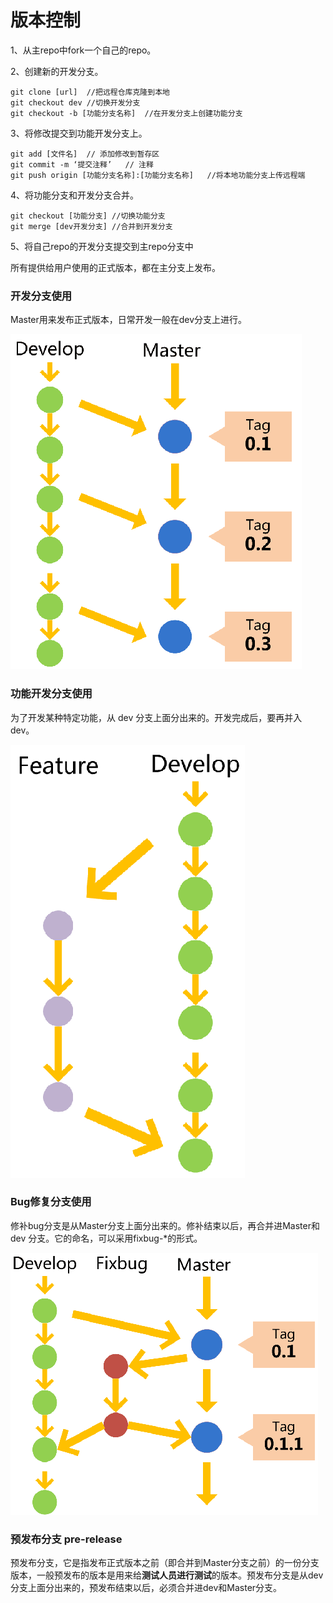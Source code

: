 # 版本控制

1、从主repo中fork一个自己的repo。

2、创建新的开发分支。
```
git clone [url]  //把远程仓库克隆到本地
git checkout dev //切换开发分支
git checkout -b [功能分支名称]  //在开发分支上创建功能分支
```

3、将修改提交到功能开发分支上。
```
git add [文件名]  // 添加修改到暂存区
git commit -m ‘提交注释’   // 注释 
git push origin [功能分支名称]:[功能分支名称]   //将本地功能分支上传远程端
```

4、将功能分支和开发分支合并。
```
git checkout [功能分支] //切换功能分支
git merge [dev开发分支] //合并到开发分支
```

5、将自己repo的开发分支提交到主repo分支中

所有提供给用户使用的正式版本，都在主分支上发布。

### 开发分支使用

Master用来发布正式版本，日常开发一般在dev分支上进行。

![开发分支](./开发分支.png)


### 功能开发分支使用

为了开发某种特定功能，从 dev 分支上面分出来的。开发完成后，要再并入dev。

![功能开发](./功能开发.png)

### Bug修复分支使用

修补bug分支是从Master分支上面分出来的。修补结束以后，再合并进Master和 dev 分支。它的命名，可以采用fixbug-*的形式。

![Bug修复分支](./修复bug分支.png)

### 预发布分支  pre-release

预发布分支，它是指发布正式版本之前（即合并到Master分支之前）的一份分支版本，一般预发布的版本是用来给**测试人员进行测试**的版本。预发布分支是从dev分支上面分出来的，预发布结束以后，必须合并进dev和Master分支。